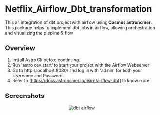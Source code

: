 # Netflix_Airflow_Dbt_transformation

This an integration of dbt project with airflow using <b>Cosmos astronomer</b>.<br/> 
This package helps to implement dbt jobs in airflow, allowing orchestration and visualizing the piepline & flow <br/>

## Overview

1. Install Astro Cli before continuing. 
2. Run 'astro dev start' to start your project with the Airflow Webserver 
3. Go to http://localhost:8080/ and log in with 'admin' for both your Username and Password.
4. Refer to [https://docs.astronomer.io/learn/airflow-dbt] to know more

## Screenshots

<div align="center">



![dbt airflow](https://github.com/dude76vvv/Netflix_Airflow_Dbt_transformation/assets/131178280/49e952dc-e8cd-4a7f-8702-efbab82d77b1)
